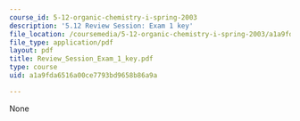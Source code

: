 ```yaml
---
course_id: 5-12-organic-chemistry-i-spring-2003
description: '5.12 Review Session: Exam 1 key'
file_location: /coursemedia/5-12-organic-chemistry-i-spring-2003/a1a9fda6516a00ce7793bd9658b86a9a_Review_Session_Exam_1_key.pdf
file_type: application/pdf
layout: pdf
title: Review_Session_Exam_1_key.pdf
type: course
uid: a1a9fda6516a00ce7793bd9658b86a9a

---
```

None
